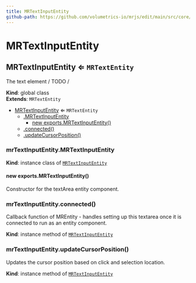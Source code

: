 ```yaml
---
title: MRTextInputEntity
github-path: https://github.com/volumetrics-io/mrjs/edit/main/src/core/entities/MRTextInputEntity.js
---
```

# MRTextInputEntity

<a name="MRTextInputEntity"></a>

## MRTextInputEntity ⇐ <code>MRTextEntity</code>
The text element / TODO /

**Kind**: global class  
**Extends**: <code>MRTextEntity</code>  

* [MRTextInputEntity](#MRTextInputEntity) ⇐ <code>MRTextEntity</code>
    * [.MRTextInputEntity](#MRTextInputEntity+MRTextInputEntity)
        * [new exports.MRTextInputEntity()](#new_MRTextInputEntity+MRTextInputEntity_new)
    * [.connected()](#MRTextInputEntity+connected)
    * [.updateCursorPosition()](#MRTextInputEntity+updateCursorPosition)

<a name="MRTextInputEntity+MRTextInputEntity"></a>

### mrTextInputEntity.MRTextInputEntity
**Kind**: instance class of [<code>MRTextInputEntity</code>](#MRTextInputEntity)  
<a name="new_MRTextInputEntity+MRTextInputEntity_new"></a>

#### new exports.MRTextInputEntity()
Constructor for the textArea entity component.

<a name="MRTextInputEntity+connected"></a>

### mrTextInputEntity.connected()
Callback function of MREntity - handles setting up this textarea once it is connected to run as an entity component.

**Kind**: instance method of [<code>MRTextInputEntity</code>](#MRTextInputEntity)  
<a name="MRTextInputEntity+updateCursorPosition"></a>

### mrTextInputEntity.updateCursorPosition()
Updates the cursor position based on click and selection location.

**Kind**: instance method of [<code>MRTextInputEntity</code>](#MRTextInputEntity)  
